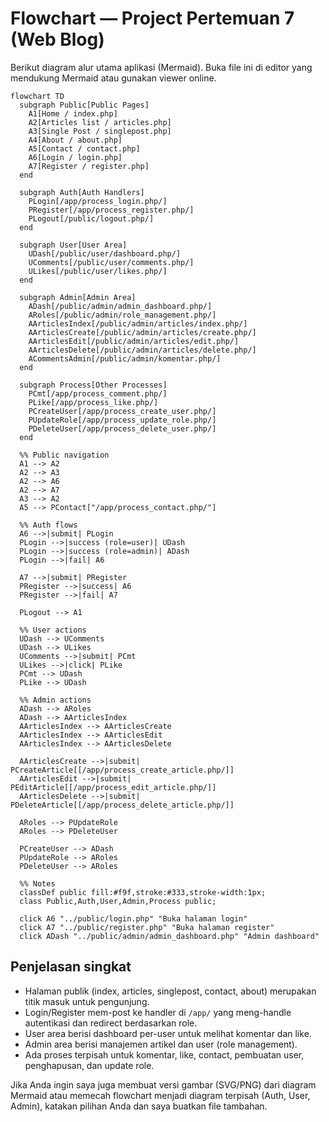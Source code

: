 # Flowchart — Project Pertemuan 7 (Web Blog)

Berikut diagram alur utama aplikasi (Mermaid). Buka file ini di editor yang mendukung Mermaid atau gunakan viewer online.

```mermaid
flowchart TD
  subgraph Public[Public Pages]
    A1[Home / index.php]
    A2[Articles list / articles.php]
    A3[Single Post / singlepost.php]
    A4[About / about.php]
    A5[Contact / contact.php]
    A6[Login / login.php]
    A7[Register / register.php]
  end

  subgraph Auth[Auth Handlers]
    PLogin[/app/process_login.php/]
    PRegister[/app/process_register.php/]
    PLogout[/public/logout.php/]
  end

  subgraph User[User Area]
    UDash[/public/user/dashboard.php/]
    UComments[/public/user/comments.php/]
    ULikes[/public/user/likes.php/]
  end

  subgraph Admin[Admin Area]
    ADash[/public/admin/admin_dashboard.php/]
    ARoles[/public/admin/role_management.php/]
    AArticlesIndex[/public/admin/articles/index.php/]
    AArticlesCreate[/public/admin/articles/create.php/]
    AArticlesEdit[/public/admin/articles/edit.php/]
    AArticlesDelete[/public/admin/articles/delete.php/]
    ACommentsAdmin[/public/admin/komentar.php/]
  end

  subgraph Process[Other Processes]
    PCmt[/app/process_comment.php/]
    PLike[/app/process_like.php/]
    PCreateUser[/app/process_create_user.php/]
    PUpdateRole[/app/process_update_role.php/]
    PDeleteUser[/app/process_delete_user.php/]
  end

  %% Public navigation
  A1 --> A2
  A2 --> A3
  A2 --> A6
  A2 --> A7
  A3 --> A2
  A5 --> PContact["/app/process_contact.php/"]

  %% Auth flows
  A6 -->|submit| PLogin
  PLogin -->|success (role=user)| UDash
  PLogin -->|success (role=admin)| ADash
  PLogin -->|fail| A6

  A7 -->|submit| PRegister
  PRegister -->|success| A6
  PRegister -->|fail| A7

  PLogout --> A1

  %% User actions
  UDash --> UComments
  UDash --> ULikes
  UComments -->|submit| PCmt
  ULikes -->|click| PLike
  PCmt --> UDash
  PLike --> UDash

  %% Admin actions
  ADash --> ARoles
  ADash --> AArticlesIndex
  AArticlesIndex --> AArticlesCreate
  AArticlesIndex --> AArticlesEdit
  AArticlesIndex --> AArticlesDelete

  AArticlesCreate -->|submit| PCreateArticle[[/app/process_create_article.php/]]
  AArticlesEdit -->|submit| PEditArticle[[/app/process_edit_article.php/]]
  AArticlesDelete -->|submit| PDeleteArticle[[/app/process_delete_article.php/]]

  ARoles --> PUpdateRole
  ARoles --> PDeleteUser

  PCreateUser --> ADash
  PUpdateRole --> ARoles
  PDeleteUser --> ARoles

  %% Notes
  classDef public fill:#f9f,stroke:#333,stroke-width:1px;
  class Public,Auth,User,Admin,Process public;

  click A6 "../public/login.php" "Buka halaman login"
  click A7 "../public/register.php" "Buka halaman register"
  click ADash "../public/admin/admin_dashboard.php" "Admin dashboard"

``` 

## Penjelasan singkat
- Halaman publik (index, articles, singlepost, contact, about) merupakan titik masuk untuk pengunjung.
- Login/Register mem-post ke handler di `/app/` yang meng-handle autentikasi dan redirect berdasarkan role.
- User area berisi dashboard per-user untuk melihat komentar dan like.
- Admin area berisi manajemen artikel dan user (role management).
- Ada proses terpisah untuk komentar, like, contact, pembuatan user, penghapusan, dan update role.

Jika Anda ingin saya juga membuat versi gambar (SVG/PNG) dari diagram Mermaid atau memecah flowchart menjadi diagram terpisah (Auth, User, Admin), katakan pilihan Anda dan saya buatkan file tambahan. 
